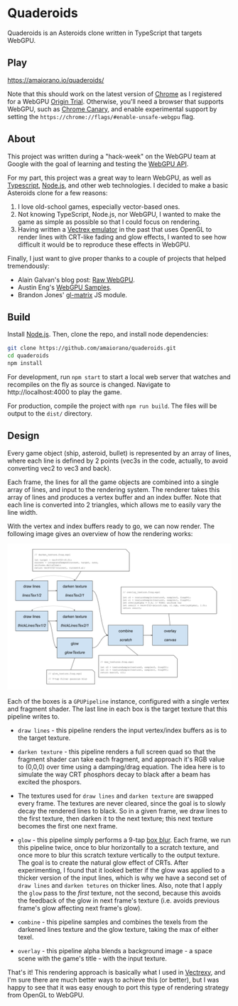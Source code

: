 # Quaderoids

Quaderoids is an Asteroids clone written in TypeScript that targets WebGPU.

## Play

https://amaiorano.io/quaderoids/

Note that this should work on the latest version of [Chrome](https://www.google.com/intl/en_us/chrome/) as I registered for a WebGPU [Origin Trial](https://developer.chrome.com/origintrials). Otherwise, you'll need a browser that supports WebGPU, such as [Chrome Canary](https://www.google.com/intl/en_ca/chrome/canary/), and enable experimental support by setting the `https://chrome://flags/#enable-unsafe-webgpu` flag.


## About

This project was written during a "hack-week" on the WebGPU team at Google with the goal of learning and testing the [WebGPU API](//webgpu.dev).

For my part, this project was a great way to learn WebGPU, as well as [Typescript](https://www.typescriptlang.org/), [Node.js](https://nodejs.org/en/), and other web technologies. I decided to make a basic Asteroids clone for a few reasons:

1. I love old-school games, especially vector-based ones.
2. Not knowing TypeScript, Node.js, nor WebGPU, I wanted to make the game as simple as possible so that I could focus on rendering.
3. Having written a [Vectrex emulator](https://github.com/amaiorano/vectrexy) in the past that uses OpenGL to render lines with CRT-like fading and glow effects, I wanted to see how difficult it would be to reproduce these effects in WebGPU.

Finally, I just want to give proper thanks to a couple of projects that helped tremendously:

* Alain Galvan's blog post: [Raw WebGPU](https://alain.xyz/blog/raw-webgpu).
* Austin Eng's [WebGPU Samples](https://github.com/austinEng/webgpu-samples).
* Brandon Jones' [gl-matrix](https://www.npmjs.com/package/gl-matrix) JS module.

## Build

Install [Node.js](https://nodejs.org/en/). Then, 
clone the repo, and install node dependencies:

```bash
git clone https://github.com/amaiorano/quaderoids.git
cd quaderoids
npm install
```

For development, run `npm start` to start a local web server that watches and recompiles on the fly as source is changed. Navigate to http://localhost:4000 to play the game.

For production, compile the project with `npm run build`. The files will be output to the `dist/` directory.

## Design

Every game object (ship, asteroid, bullet) is represented by an array of lines, where each line is defined by 2 points (vec3s in the code, actually, to avoid converting vec2 to vec3 and back).

Each frame, the lines for all the game objects are combined into a single array of lines, and input to the rendering system. The renderer takes this array of lines and produces a vertex buffer and an index buffer. Note that each line is converted into 2 triangles, which allows me to easily vary the line width.

With the vertex and index buffers ready to go, we can now render. The following image gives an overview of how the rendering works:

![design](docs/rendering_design.png)

Each of the boxes is a `GPUPipeline` instance, configured with a single vertex and fragment shader. The last line in each box is the target texture that this pipeline writes to.

* `draw lines` - this pipeline renders the input vertex/index buffers as is to the target texture.

* `darken texture` - this pipeline renders a full screen quad so that the fragment shader can take each fragment, and approach it's RGB value to (0,0,0) over time using a damping/drag equation. The idea here is to simulate the way CRT phosphors decay to black after a beam has excited the phospors.

* The textures used for `draw lines` and `darken texture` are swapped every frame. The textures are never cleared, since the goal is to slowly decay the rendered lines to black. So in a given frame, we draw lines to the first texture, then darken it to the next texture; this next texture becomes the first one next frame.

* `glow` - this pipeline simply performs a 9-tap [box blur](https://en.wikipedia.org/wiki/Box_blur). Each frame, we run this pipeline twice, once to blur horizontally to a scratch texture, and once more to blur this scratch texture vertically to the output texture. The goal is to create the natural glow effect of CRTs. After experimenting, I found that it looked better if the glow was applied to a thicker version of the input lines, which is why we have a second set of `draw lines` and `darken tetures` on thicker lines. Also, note that I apply the `glow` pass to the _first_ texture, not the second, because this avoids the feedback of the glow in next frame's texture (i.e. avoids previous frame's glow affecting next frame's glow).

* `combine` - this pipeline samples and combines the texels from the darkened lines texture and the glow texture, taking the max of either texel.

* `overlay` - this pipeline alpha blends a background image - a space scene with the game's title - with the input texture.

That's it! This rendering approach is basically what I used in [Vectrexy](https://github.com/amaiorano/vectrexy), and I'm sure there are much better ways to achieve this (or better), but I was happy to see that it was easy enough to port this type of rendering strategy from OpenGL to WebGPU.

